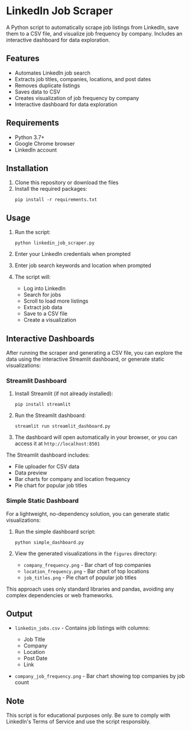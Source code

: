 # LinkedIn Job Scraper

A Python script to automatically scrape job listings from LinkedIn, save them to a CSV file, and visualize job frequency by company. Includes an interactive dashboard for data exploration.

## Features

- Automates LinkedIn job search
- Extracts job titles, companies, locations, and post dates
- Removes duplicate listings
- Saves data to CSV
- Creates visualization of job frequency by company
- Interactive dashboard for data exploration

## Requirements

- Python 3.7+
- Google Chrome browser
- LinkedIn account

## Installation

1. Clone this repository or download the files
2. Install the required packages:
   ```
   pip install -r requirements.txt
   ```

## Usage

1. Run the script:
   ```
   python linkedin_job_scraper.py
   ```

2. Enter your LinkedIn credentials when prompted
3. Enter job search keywords and location when prompted
4. The script will:
   - Log into LinkedIn
   - Search for jobs
   - Scroll to load more listings
   - Extract job data
   - Save to a CSV file
   - Create a visualization

## Interactive Dashboards

After running the scraper and generating a CSV file, you can explore the data using the interactive Streamlit dashboard, or generate static visualizations:

### Streamlit Dashboard

1. Install Streamlit (if not already installed):
   ```
   pip install streamlit
   ```

2. Run the Streamlit dashboard:
   ```
   streamlit run streamlit_dashboard.py
   ```

3. The dashboard will open automatically in your browser, or you can access it at `http://localhost:8501`

The Streamlit dashboard includes:
- File uploader for CSV data
- Data preview
- Bar charts for company and location frequency
- Pie chart for popular job titles

### Simple Static Dashboard

For a lightweight, no-dependency solution, you can generate static visualizations:

1. Run the simple dashboard script:
   ```
   python simple_dashboard.py
   ```

2. View the generated visualizations in the `figures` directory:
   - `company_frequency.png` - Bar chart of top companies
   - `location_frequency.png` - Bar chart of top locations
   - `job_titles.png` - Pie chart of popular job titles

This approach uses only standard libraries and pandas, avoiding any complex dependencies or web frameworks.

## Output

- `linkedin_jobs.csv` - Contains job listings with columns:
  - Job Title
  - Company
  - Location
  - Post Date
  - Link

- `company_job_frequency.png` - Bar chart showing top companies by job count

## Note

This script is for educational purposes only. Be sure to comply with LinkedIn's Terms of Service and use the script responsibly.
